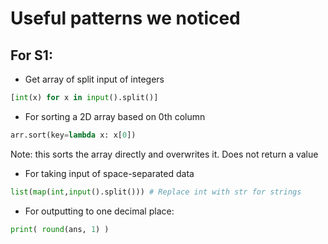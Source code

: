 # Useful patterns we noticed

## For S1:

- Get array of split input of integers

```python
[int(x) for x in input().split()]
```

- For sorting a 2D array based on 0th column

```py
arr.sort(key=lambda x: x[0])
```

Note: this sorts the array directly and overwrites it. Does not return a value

- For taking input of space-separated data

```py
list(map(int,input().split())) # Replace int with str for strings
```

- For outputting to one decimal place:

```py 
print( round(ans, 1) )
```
